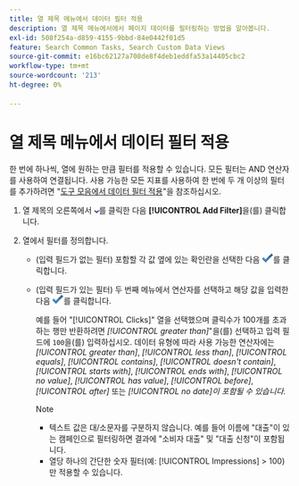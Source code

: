 ```yaml
---
title: 열 제목 메뉴에서 데이터 필터 적용
description: 열 제목 메뉴에서에서 페이지 데이터를 필터링하는 방법을 알아봅니다.
exl-id: 508f254a-d859-4155-9bbd-84e0442f01d5
feature: Search Common Tasks, Search Custom Data Views
source-git-commit: e16bc62127a708de8f4deb1eddfa53a14405cbc2
workflow-type: tm+mt
source-wordcount: '213'
ht-degree: 0%

---
```


# 열 제목 메뉴에서 데이터 필터 적용

한 번에 하나씩, 열에 원하는 만큼 필터를 적용할 수 있습니다. 모든 필터는 AND 연산자를 사용하여 연결됩니다. 사용 가능한 모든 지표를 사용하여 한 번에 두 개 이상의 필터를 추가하려면 &quot;[도구 모음에서 데이터 필터 적용](column-filter-apply-from-toolbar.md)&quot;을 참조하십시오.

1. 열 제목의 오른쪽에서 ![아래쪽 화살표](/help/search-social-commerce/assets/arrow-down-dropdown.png "아래쪽 화살표")를 클릭한 다음 **[!UICONTROL Add Filter]**&#x200B;을(를) 클릭합니다.

1. 열에서 필터를 정의합니다.

   * (입력 필드가 없는 필터) 포함할 각 값 옆에 있는 확인란을 선택한 다음 ![필터 업데이트](/help/search-social-commerce/assets/select.png "필터 업데이트")를 클릭합니다.

   * (입력 필드가 있는 필터) 두 번째 메뉴에서 연산자를 선택하고 해당 값을 입력한 다음 ![필터 업데이트](/help/search-social-commerce/assets/select.png "필터 업데이트")를 클릭합니다.

     예를 들어 &quot;[!UICONTROL Clicks]&quot; 열을 선택했으며 클릭수가 100개를 초과하는 행만 반환하려면 *[!UICONTROL greater than]*&quot;을(를) 선택하고 입력 필드에 `100`을(를) 입력하십시오. 데이터 유형에 따라 사용 가능한 연산자에는 *[!UICONTROL greater than]*, *[!UICONTROL less than]*, *[!UICONTROL equals]*, *[!UICONTROL contains]*, *[!UICONTROL doesn't contain]*, *[!UICONTROL starts with]*, *[!UICONTROL ends with]*, *[!UICONTROL no value]*, *[!UICONTROL has value]*, *[!UICONTROL before]*, *[!UICONTROL after]* 또는 *[!UICONTROL no date]이 포함될 수 있습니다.*

     >[!NOTE]
     >
     >* 텍스트 값은 대/소문자를 구분하지 않습니다. 예를 들어 이름에 &quot;대출&quot;이 있는 캠페인으로 필터링하면 결과에 &quot;소비자 대출&quot; 및 &quot;대출 신청&quot;이 포함됩니다.
     >* 열당 하나의 간단한 숫자 필터(예: [!UICONTROL Impressions] \> 100)만 적용할 수 있습니다.
